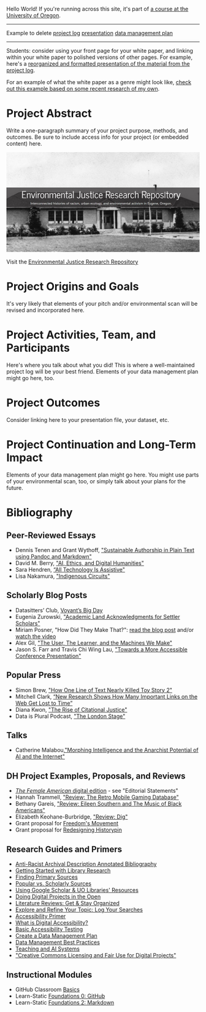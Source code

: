 Hello World! If you're running across this site, it's part of [a course at the University of Oregon](https://github.com/eng470-s23/course-info/blob/main/eng470-s23_syllabus.md).

---

Example to delete
[project log](/project-log.md)
[presentation](/presentation.md)
[data management plan](data-management.md)

---

Students: consider using your front page for your white paper, and linking within your white paper to polished versions of other pages. For example, here's a [reorganized and formatted presentation of the material from the project log](project-log-dupe.md). 

For an example of what the white paper as a genre might look like, [check out this example based on some recent research of my own](/white-paper-dupe.md). 

# Project Abstract
Write a one-paragraph summary of your project purpose, methods, and outcomes. Be sure to include access info for your project (or embedded content) here.

![front page of Environmental Justice Research Repository](https://github.com/eng470-s23/demo-site/blob/main/images/ejrr.JPG?raw=true)

Visit the [Environmental Justice Research Repository]("https://unsplash.com/photos/NoOrDKxUfzo?utm_source=unsplash&utm_medium=referral&utm_content=creditCopyText")

# Project Origins and Goals
It's very likely that elements of your pitch and/or environmental scan will be revised and incorporated here.

# Project Activities, Team, and Participants
Here's where you talk about what you did! This is where a well-maintained project log will be your best friend. Elements of your data management plan might go here, too. 

# Project Outcomes
Consider linking here to your presentation file, your dataset, etc. 

# Project Continuation and Long-Term Impact
Elements of your data management plan might go here. You might use parts of your environmental scan, too, or simply talk about your plans for the future. 

# Bibliography

## Peer-Reviewed Essays

- Dennis Tenen and Grant Wythoff, ["Sustainable Authorship in Plain Text using Pandoc and Markdown"]( https://doi.org/10.46430/phen0041) 
- David M. Berry, ["AI, Ethics, and Digital Humanities"](http://libproxy.uoregon.edu/login?url=https://search.ebscohost.com/login.aspx?direct=true&db=nlebk&AN=3427980&site=ehost-live&scope=site&ebv=EB&ppid=pp_445)
- Sara Hendren, [“All Technology Is Assistive"](https://dhdebates.gc.cuny.edu/read/untitled-aa1769f2-6c55-485a-81af-ea82cce86966/section/b22b7f2d-f386-4ec5-bcee-30591c0078ba)
- Lisa Nakamura, ["Indigenous Circuits"](https://alliance-uoregon.primo.exlibrisgroup.com/permalink/01ALLIANCE_UO/1j98102/cdi_proquest_journals_1640729508)

## Scholarly Blog Posts
- Datasitters’ Club, [Voyant’s Big Day ](https://datasittersclub.github.io/site/dsc6.html)
- Eugenia Zurowski, ["Academic Land Acknowledgments for Settler Scholars"](https://asecsgradcaucus.wordpress.com/2020/02/25/academic-land-acknowledgment-for-settler-scholars-a-guest-post-by-dr-eugenia-zuroski/)
- Miriam Posner, "How Did They Make That?": [read the blog post](https://miriamposner.com/blog/how-did-they-make-that/) and/or [watch the video](https://miriamposner.com/blog/how-did-they-make-that/)
- Alex Gil, ["The User, The Learner, and the Machines We Make"](https://go-dh.github.io/mincomp/thoughts/2015/05/21/user-vs-learner/)
- Jason S. Farr and Travis Chi Wing Lau, ["Towards a More Accessible Conference Presentation"](https://profession.mla.org/toward-a-more-accessible-conference-presentation/)

## Popular Press
- Simon Brew, ["How One Line of Text Nearly Killed Toy Story 2"](https://web.archive.org/web/20150609223738/https://www.mentalfloss.com/article/64795/how-one-line-text-nearly-killed-toy-story-2)
- Mitchell Clark, [“New Research Shows How Many Important Links on the Web Get Lost to Time”](https://www.theverge.com/2021/5/21/22447690/link-rot-research-new-york-times-domain-hijacking)
- Diana Kwon, ["The Rise of Citational Justice"](https://alliance-uoregon.primo.exlibrisgroup.com/permalink/01ALLIANCE_UO/1j98102/cdi_proquest_journals_2643282780)	
- Data is Plural Podcast, ["The London Stage"](https://podcast.data-is-plural.com/2159594/12535551)

## Talks
- Catherine Malabou,["Morphing Intelligence and the Anarchist Potential of AI and the Internet"](https://blogs.uoregon.edu/newmediaculture/2023/03/24/malabouapril2023uotalk/) 

## DH Project Examples, Proposals, and Reviews
- [*The Female American* digital edition](https://anthologydev.lib.virginia.edu/work/Winkfield/winkfield-female-american) - see "Editorial Statements"
- Hannah Trammell, ["Review: The Retro Mobile Gaming Database"](https://doi.org/10.21428/3e88f64f.84da360f)
- Bethany Gareis, ["Review: Eileen Southern and The Music of Black Americans"](https://doi.org/10.21428/3e88f64f.84da360f)
- Elizabeth Keohane-Burbridge, ["Review: Dig"](https://doi.org/10.21428/3e88f64f.84da360f)
- Grant proposal for [Freedom's Movement](https://www.neh.gov/sites/default/files/inline-files/Georgia-Freedoms-Movement-Level-I.pdf) 
- Grant proposal for [Redesigning Historypin](https://www.neh.gov/sites/default/files/inline-files/Shift-Design-Redesigning-Historypin-Level-I.pdf)
 
## Research Guides and Primers
- [Anti-Racist Archival Description Annotated Bibliography](https://github.com/a4blip/A4BLiP/blob/master/Resources/6_AnnotatedBib.md)
- [Getting Started with Library Research](https://researchguides.uoregon.edu/getting-started)	
- [Finding Primary Sources](https://researchguides.uoregon.edu/primary_sources)
- [Popular vs. Scholarly Sources](https://researchguides.uoregon.edu/popular-scholarly)
- [Using Google Scholar & UO Libraries' Resources](https://researchguides.uoregon.edu/googlescholar)
- [Doing Digital Projects in the Open](https://researchguides.uoregon.edu/doingdigitalprojectsintheopen/workshop2) 
- [Literature Reviews: Get & Stay Organized](https://academicguides.waldenu.edu/library/doctoral/literaturereview/organization)
- [Explore and Refine Your Topic: Log Your Searches](https://libguides.eur.nl/informationskillsexplore/logsearch)
- [Accessibility Primer](https://digitalaccessibility.uoregon.edu/primer)
- [What is Digital Accessibility?](https://digitalaccessibility.uoregon.edu/about/whatisda)
- [Basic Accessibility Testing](https://digitalaccessibility.uoregon.edu/assessment/basictesting) 
- [Create a Data Management Plan](https://researchguides.uoregon.edu/data-management) 
- [Data Management Best Practices](https://researchguides.uoregon.edu/data-management/services)
- [Teaching and AI Systems](https://teaching.uoregon.edu/teaching-and-ai-systems)
- ["Creative Commons Licensing and Fair Use for Digital Projects"](https://researchguides.uoregon.edu/licensingdigitalprojects)
 
## Instructional Modules
- GitHub Classroom [Basics](https://github.com/eng470-s23/course-info/blob/main/github-basics) 
- Learn-Static [Foundations 0: GitHub](https://github.com/learn-static/foundations-0-github)
- Learn-Static [Foundations 2: Markdown](https://github.com/learn-static/foundations-2-markdown) 

  
